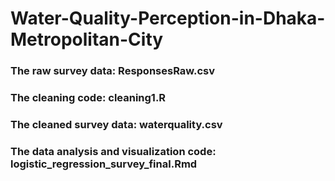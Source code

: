 # Water-Quality-Perception-in-Dhaka-Metropolitan-City
### The raw survey data: ResponsesRaw.csv
### The cleaning code: cleaning1.R
### The cleaned survey data: waterquality.csv
### The data analysis and visualization code: logistic_regression_survey_final.Rmd
